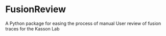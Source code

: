 # FusionReview
A Python package for easing the process of manual User review of fusion traces for the Kasson Lab
